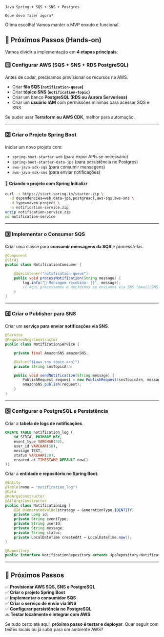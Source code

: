 ```Vamos seguir com esse plano de MVP:
Java Spring + SQS + SNS + Postgres

Oque devo fazer agora?
```


Ótima escolha! Vamos manter o MVP enxuto e funcional.  

## **📌 Próximos Passos (Hands-on)**
Vamos dividir a implementação em **4 etapas principais**:  

### **1️⃣ Configurar AWS (SQS + SNS + RDS PostgreSQL)**
Antes de codar, precisamos provisionar os recursos na AWS.  

- Criar **fila SQS (`notification-queue`)**  
- Criar **tópico SNS (`notification-topic`)**  
- Criar um banco **PostgreSQL (RDS ou Aurora Serverless)**  
- Criar um **usuário IAM** com permissões mínimas para acessar SQS e SNS  

Se puder usar **Terraform ou AWS CDK**, melhor para automação.  

---

### **2️⃣ Criar o Projeto Spring Boot**  
Iniciar um novo projeto com:  
- `spring-boot-starter-web` (para expor APIs se necessário)  
- `spring-boot-starter-data-jpa` (para persistência no Postgres)  
- `aws-java-sdk-sqs` (para consumir mensagens)  
- `aws-java-sdk-sns` (para enviar notificações)  

#### **📌 Criando o projeto com Spring Initializr**
```bash
curl -s https://start.spring.io/starter.zip \
  -d dependencies=web,data-jpa,postgresql,aws-sqs,aws-sns \
  -d type=maven-project \
  -o notification-service.zip
unzip notification-service.zip
cd notification-service
```

---

### **3️⃣ Implementar o Consumer SQS**  
Criar uma classe para **consumir mensagens da SQS** e processá-las.  

```java
@Component
@Slf4j
public class NotificationConsumer {

    @SqsListener("notification-queue")
    public void processNotification(String message) {
        log.info("📩 Mensagem recebida: {}", message);
        // Aqui processamos e decidimos se enviamos via SNS (email/SMS) ou outra estratégia.
    }
}
```

---

### **4️⃣ Criar o Publisher para SNS**  
Criar um **serviço para enviar notificações via SNS**.  

```java
@Service
@RequiredArgsConstructor
public class NotificationService {

    private final AmazonSNS amazonSNS;

    @Value("${aws.sns.topic.arn}")
    private String snsTopicArn;

    public void sendNotification(String message) {
        PublishRequest request = new PublishRequest(snsTopicArn, message);
        amazonSNS.publish(request);
    }
}
```

---

### **5️⃣ Configurar o PostgreSQL e Persistência**  
Criar a **tabela de logs de notificações**.  

```sql
CREATE TABLE notification_log (
    id SERIAL PRIMARY KEY,
    event_type VARCHAR(50),
    user_id VARCHAR(50),
    message TEXT,
    status VARCHAR(20),
    created_at TIMESTAMP DEFAULT now()
);
```

Criar a **entidade e repositório no Spring Boot**:  

```java
@Entity
@Table(name = "notification_log")
@Data
@NoArgsConstructor
@AllArgsConstructor
public class NotificationLog {
    @Id @GeneratedValue(strategy = GenerationType.IDENTITY)
    private Long id;
    private String eventType;
    private String userId;
    private String message;
    private String status;
    private LocalDateTime createdAt = LocalDateTime.now();
}

@Repository
public interface NotificationRepository extends JpaRepository<NotificationLog, Long> { }
```

---

## **🚀 Próximos Passos**
✅ **Provisionar AWS SQS, SNS e PostgreSQL**  
✅ **Criar o projeto Spring Boot**  
✅ **Implementar o consumidor SQS**  
✅ **Criar o serviço de envio via SNS**  
✅ **Configurar persistência no PostgreSQL**  
🔜 **Testar localmente e integrar com AWS**  

Se tudo certo até aqui, **próximo passo é testar e deployar**. Quer seguir com testes locais ou já subir para um ambiente AWS?